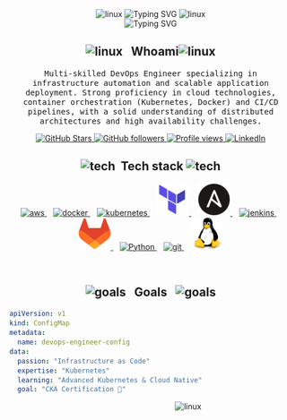 <div align="center">
  <img src="https://media4.giphy.com/media/v1.Y2lkPTc5MGI3NjExOTR0cTcwNzdwemY4bm1hcjNpdjo5NmFncXE4ajZoczQ2emc4ZW01dyZlcD12MV9pbnRlcm5hbF9naWZfYnlfaWQmY3Q9cw/bIIDMlmuRG0nA4CYUY/giphy.gif" alt="linux" height="115px"/>
  <img src="https://readme-typing-svg.herokuapp.com?font=Jacquard+24&size=50&duration=2500&pause=1000&color=C5212EF3&background=2E7E1100&center=true&vCenter=true&repeat=false&width=250&height=65&lines=Fares+Mergui" alt="Typing SVG" />
  <img src="https://media4.giphy.com/media/v1.Y2lkPTc5MGI3NjExOTR0cTcwNzdwemY4bm1hcjNpdjo5NmFncXE4ajZoczQ2emc4ZW01dyZlcD12MV9pbnRlcm5hbF9naWZfYnlfaWQmY3Q9cw/bIIDMlmuRG0nA4CYUY/giphy.gif" alt="linux" height="115px"/>
  <br>
  <img src="https://readme-typing-svg.herokuapp.com?font=Jacquard+24&size=35&duration=2500&pause=1000&color=C5212EF3&background=2E7E1100&center=true&width=225&height=50&lines=DevOps+Engineer;Building+pipelines;Code+%3E+Manual;Always+Learning" alt="Typing SVG" />
</div>

<div align="center">
  <h2 align="center">
<img src="https://media4.giphy.com/media/v1.Y2lkPTc5MGI3NjExZjQ2ZXNtM3FybGxvd21pdjVlOTJqOGsxNTN6OTllamxwNjNxbms3dyZlcD12MV9pbnRlcm5hbF9naWZfYnlfaWQmY3Q9cw/f7omQNmgiyjj5sffvZ/giphy.gif" alt="linux" height="50px"/>&nbsp;&nbsp;&nbsp;Whoami<img src="https://media4.giphy.com/media/v1.Y2lkPTc5MGI3NjExZjQ2ZXNtM3FybGxvd21pdjVlOTJqOGsxNTN6OTllamxwNjNxbms3dyZlcD12MV9pbnRlcm5hbF9naWZfYnlfaWQmY3Q9cw/f7omQNmgiyjj5sffvZ/giphy.gif" alt="linux" height="50px"/>



  </h2>
  
  <p align="center">
    <samp>Multi-skilled DevOps Engineer specializing in infrastructure automation and scalable application deployment. Strong proficiency in cloud technologies, container orchestration (Kubernetes, Docker) and CI/CD pipelines, with a solid understanding of distributed architectures and high availability challenges.</samp>
  </p>
  
  <p align="center">
    <!-- Badges -->
    <a href="https://github.com/faresmergui?tab=repositories">
      <img src="https://img.shields.io/github/stars/faresmergui?style=for-the-badge&logo=github&logoColor=white&color=yellow" alt="GitHub Stars" />
    </a>
    <a href="https://github.com/faresmergui?tab=repositories">
      <img src="https://img.shields.io/github/followers/faresmergui?style=for-the-badge&logo=github&logoColor=white&color=red" alt="GitHub followers" />
    </a>
    <a href="https://github.com/faresmergui?tab=repositories">
      <img src="https://komarev.com/ghpvc/?username=faresmergui&color=red&style=for-the-badge" alt="Profile views"/>
    </a>
    <a href="https://www.linkedin.com/in/fares-mergui/">
      <img src="https://img.shields.io/badge/LinkedIn-0077B5?style=for-the-badge&logo=linkedin&logoColor=white" alt="LinkedIn"/>
    </a> 
  </p>
</div>

<h2 align="center">
  <img src="https://media3.giphy.com/media/v1.Y2lkPTc5MGI3NjExYmJtbTZyeXp4Nml1NzV6Znh3a2h5bjRkcjl2aGw5bXFqcnZvYm1iMSZlcD12MV9pbnRlcm5hbF9naWZfYnlfaWQmY3Q9cw/vbBtI86KIe9tFLiJJg/giphy.gif" alt="tech" height="60px"/>&nbsp;
  Tech stack
  <img src="https://media3.giphy.com/media/v1.Y2lkPTc5MGI3NjExYmJtbTZyeXp4Nml1NzV6Znh3a2h5bjRkcjl2aGw5bXFqcnZvYm1iMSZlcD12MV9pbnRlcm5hbF9naWZfYnlfaWQmY3Q9cw/vbBtI86KIe9tFLiJJg/giphy.gif" alt="tech" height="60px"/>
</h2>

<p align="center">
  <!-- Cloud Providers -->
  <a href="https://aws.amazon.com" target="_blank">
    <img src="https://raw.githubusercontent.com/faresmergui/github_readme_icons/main/language_and_tools/square/aws/aws.svg" alt="aws" height="58px" width="58px"/>
  </a>&nbsp;&nbsp;
  
  <!-- Containers & Orchestration -->
  <a href="https://www.docker.com/" target="_blank">
    <img src="https://raw.githubusercontent.com/faresmergui/github_readme_icons/main/language_and_tools/square/docker/docker.svg" alt="docker" height="58px" width="58px"/>
  </a>&nbsp;&nbsp;
  <a href="https://kubernetes.io" target="_blank">
    <img src="https://raw.githubusercontent.com/faresmergui/github_readme_icons/main/language_and_tools/square/kubernetes/kubernetes.svg" alt="kubernetes" height="58px" width="58px"/>
  </a>&nbsp;&nbsp;
  
  <!-- Infrastructure as Code -->
  <a href="https://www.terraform.io/" target="_blank">
    <img src="https://raw.githubusercontent.com/faresmergui/github_readme_icons/main/language_and_tools/square/terraform/terraform.svg" alt="terraform" height="58px" width="58px"/>
  </a>&nbsp;&nbsp;
  <a href="https://www.ansible.com/" target="_blank">
    <img src="https://raw.githubusercontent.com/faresmergui/github_readme_icons/main/language_and_tools/square/ansible/ansible.svg" alt="ansible" height="58px" width="58px"/>
  </a>&nbsp;&nbsp;
  
  <!-- CI/CD -->
  <a href="https://www.jenkins.io" target="_blank">
    <img src="https://raw.githubusercontent.com/faresmergui/github_readme_icons/main/language_and_tools/square/jenkins/jenkins.svg" alt="jenkins" height="58px" width="58px"/>
  </a>&nbsp;&nbsp;
  <a href="https://about.gitlab.com/" target="_blank">
    <img src="https://raw.githubusercontent.com/faresmergui/github_readme_icons/main/language_and_tools/square/gitlab/gitlab.svg" alt="gitlab" height="58px" width="58px"/>
  </a>&nbsp;&nbsp;
  
  <!-- Programming & Scripting -->
  <a href="https://www.python.org" target="_blank">
    <img src="https://raw.githubusercontent.com/faresmergui/github_readme_icons/main/language_and_tools/square/python/python.svg" alt="Python" height="58px" width="58px"/>
  </a>&nbsp;&nbsp;
  
  <!-- Tools & OS -->
  <a href="https://git-scm.com/" target="_blank">
    <img src="https://raw.githubusercontent.com/faresmergui/github_readme_icons/main/language_and_tools/square/git-scm/git-scm.svg" alt="git" height="58px" width="58px"/>
  </a>&nbsp;&nbsp;
  <a href="https://www.linux.org/" target="_blank">
    <img src="https://raw.githubusercontent.com/faresmergui/github_readme_icons/main/language_and_tools/square/linux/linux.svg" alt="linux" height="58px" width="58px"/>
  </a>
</p>

<br>

<h2 align="center">
  <img src="https://media2.giphy.com/media/v1.Y2lkPTc5MGI3NjExNmd6OXVkanlyNTA1dHkzdXN5OXYzcGU1YTQ5eXR1eGphNTZsamNzZyZlcD12MV9pbnRlcm5hbF9naWZfYnlfaWQmY3Q9cw/C7RgktlaLfKRjWKrFW/giphy.gif" alt="goals" height="40px"/>&nbsp;&nbsp;
  Goals &nbsp;
  <img src="https://media2.giphy.com/media/v1.Y2lkPTc5MGI3NjExNmd6OXVkanlyNTA1dHkzdXN5OXYzcGU1YTQ5eXR1eGphNTZsamNzZyZlcD12MV9pbnRlcm5hbF9naWZfYnlfaWQmY3Q9cw/C7RgktlaLfKRjWKrFW/giphy.gif" alt="goals" height="40px"/>
</h2>

```yaml
apiVersion: v1
kind: ConfigMap
metadata:
  name: devops-engineer-config
data:
  passion: "Infrastructure as Code"
  expertise: "Kubernetes"
  learning: "Advanced Kubernetes & Cloud Native"
  goal: "CKA Certification 🎯"
```

<div align="center">
  &nbsp;&nbsp;&nbsp;&nbsp;&nbsp;&nbsp;&nbsp;&nbsp;&nbsp;&nbsp;&nbsp;&nbsp;&nbsp;&nbsp;&nbsp;&nbsp;
  &nbsp;&nbsp;&nbsp;&nbsp;&nbsp;&nbsp;&nbsp;&nbsp;&nbsp;&nbsp;&nbsp;&nbsp;&nbsp;&nbsp;&nbsp;&nbsp;
  <img src="https://media0.giphy.com/media/v1.Y2lkPTc5MGI3NjExOGZ1bHFkZTYydm0zZTk2aXF5c3h0MGkxZngwd2I0MTl3cjNkbW5taSZlcD12MV9pbnRlcm5hbF9naWZfYnlfaWQmY3Q9cw/aUi9RqK6rEAJzzi2aR/giphy.gif" alt="linux" height="300px"/>
</div>

